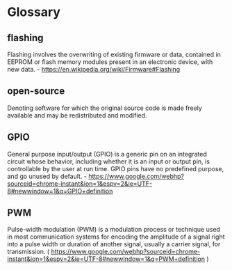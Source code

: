 # Glossary

## flashing

Flashing involves the overwriting of existing firmware or data, contained in EEPROM or flash memory modules present in an electronic device, with new data. - https://en.wikipedia.org/wiki/Firmware#Flashing

## open-source

Denoting software for which the original source code is made freely available and may be redistributed and modified.

## GPIO

General purpose input/output (GPIO) is a generic pin on an integrated circuit whose behavior, including whether it is an input or output pin, is controllable by the user at run time. GPIO pins have no predefined purpose, and go unused by default. - https://www.google.com/webhp?sourceid=chrome-instant&ion=1&espv=2&ie=UTF-8#newwindow=1&q=GPIO+definition

## PWM

Pulse-width modulation (PWM) is a modulation process or technique used in most communication systems for encoding the amplitude of a signal right into a pulse width or duration of another signal, usually a carrier signal, for transmission. ( https://www.google.com/webhp?sourceid=chrome-instant&ion=1&espv=2&ie=UTF-8#newwindow=1&q=PWM+definition )